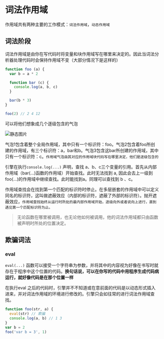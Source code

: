 # 词法作用域

作用域共有两种主要的工作模式：`词法作用域`，`动态作用域`

## 词法阶段

词法作用域是由你在写代码时将变量和块作用域写在哪里来决定的。因此当词法分析器处理代码时会保持作用域不变（大部分情况下是这样的）

```js
function foo (a) {
  var b = a * 2

  function bar (c) {
    console.log(a, b, c)
  }

  bar(b * 3)
}

foo(2) // 2 4 12
```

可以将他们想象成几个逐级包含的气泡

![静态图片](~@images/WX20200622-143102@2x.png)

气泡1包含着整个全局作用域，其中只有一个标识符：foo。气泡2包含着foo所创建的作用域，有三个标识符：a，bar和b。气泡3包含这bar所创建的作用域，其中只有一个标识符：c。`作用域气泡由其对应的作用域块代码写在哪里决定，他们是逐级包含的`

引擎在执行`console.log(...)` 声明，查找 a、b、c三个变量的引用。首先从内部作用域（bar(...)函数的作用域）开始查找。此时无法找到 a, 因此会去上一级到foo(...)的作用域中继续查找。此时能找到a。同理可以查找到 b 、c。

作用域查找会在找到第一个匹配的标识符时停止。在多层嵌套的作用域中可以定义同名的标识符，这叫做遮蔽效应（内部的标识符，遮蔽了外部的标识符）。抛开遮蔽效应，`作用域查找始终从运行时所处的最内部作用域开始，逐级向外或者说向上进行，直到遇见第一个匹配标识符为止。`

> 无论函数在哪里被调用，也无论他如何被调用，他的词法作用域都只由函数被声明时所处的位置决定。


## 欺骗词法

### eval

`eval(...)` 函数可以接受一个字符串为参数，并将其中的内容视为好像在书写时就存在于程序中这个位置的代码。**换句话说，可以在你写的代码中用程序生成代码病运行，就好像代码是在那个位置一样**

在执行eval 之后的代码时，引擎并不不知道或在意前面的代码是以动态形式插入进来，并对词法作用域的环境进行修改的。引擎只会如往常的进行词法作用域查找。

```js
function foo(str, a) {
  eval(str) // 欺骗
  console.log(a, b) // 1 3
}
var b = 2
foo('var b = 3', 1)
```










